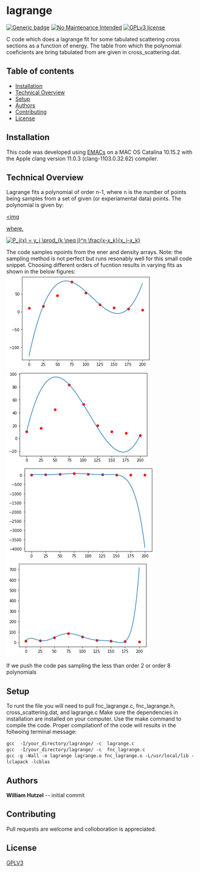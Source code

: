 # lagrange
[![Generic badge](https://img.shields.io/badge/<GCC>-<11.0.3>-<COLOR>.svg)](https://shields.io/) 
[![No Maintenance Intended](http://unmaintained.tech/badge.svg)](http://unmaintained.tech/)
[![GPLv3 license](https://img.shields.io/badge/License-GPLv3-blue.svg)](http://perso.crans.org/besson/LICENSE.html)




C code which does a lagrange fit for some tabulated scattering cross sections as a function of energy. The table from which the polynomial coeficients are bring tabulated from are given in cross_scattering.dat.

## Table of contents
* [Installation](#installations)
* [Technical Overview](#technical-overview)
* [Setup](#setup)
* [Authors](#authors)
* [Contributing](#contributing)
* [License](#license)

## Installation

This code was developed using [EMACs](https://www.gnu.org/software/emacs/) on a MAC OS Catalina 10.15.2 with the Apple clang version 11.0.3 (clang-1103.0.32.62) compiler. 

## Technical Overview

Lagrange fits a polynomial of order n-1, where n is the number of points being samples from a set of given (or experiamental data) points. The polynomial is given by:

<a href="https://www.codecogs.com/eqnedit.php?latex=P(x)&space;=&space;\sum_{j=1}^n&space;P_j(x)" target="_blank"><img 

where,

<a href="https://www.codecogs.com/eqnedit.php?latex=P_j(x)&space;=&space;y_j&space;\prod_{k&space;\neq&space;j}^n&space;\frac{x-x_k}{x_j-x_k}" target="_blank"><img src="https://latex.codecogs.com/gif.latex?P_j(x)&space;=&space;y_j&space;\prod_{k&space;\neq&space;j}^n&space;\frac{x-x_k}{x_j-x_k}" title="P_j(x) = y_j \prod_{k \neq j}^n \frac{x-x_k}{x_j-x_k}" /></a>

The code samples npoints from the ener and density arrays. Note: the sampling method is not perfect but runs resonably well for this small code snippet. Choosing different orders of fucntion results in varying fits as shown in the below figures:
  ![Order 3 poly](https://github.com/whutzel89/lagrange/blob/master/order3.png)
  ![Order 4 poly](https://github.com/whutzel89/lagrange/blob/master/order4.png)
  ![Order 7 poly](https://github.com/whutzel89/lagrange/blob/master/order7.png)
  ![Order 8 poly](https://github.com/whutzel89/lagrange/blob/master/order8.png)
  
  If we push the code pas sampling the less than order 2 or order 8 polynomials

## Setup

To runt the file you will need to pull fnc_lagrange.c, fnc_lagrange.h, cross_scattering.dat, and lagrange.c Make sure the dependencies in installation are installed on your computer. Use the make command to compile the code. Proper compilationf of the code will results in the follwoing terminal message:


    gcc  -I/your_directory/lagrange/ -c  lagrange.c
    gcc  -I/your_directory/lagrange/ -c  fnc_lagrange.c
    gcc -g -Wall -o lagrange lagrange.o fnc_lagrange.o -L/usr/local/lib -lclapack -lcblas 


## Authors

**William Hutzel** -- initial commit

## Contributing
Pull requests are welcome and colloboration is appreciated.

## License
[GPLV3](https://choosealicense.com/licenses/gpl-3.0/)
